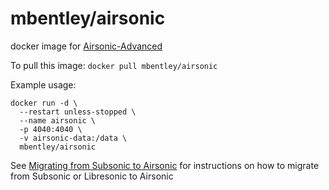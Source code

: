 # mbentley/airsonic

docker image for [Airsonic-Advanced](https://github.com/airsonic-advanced/airsonic-advanced)

To pull this image:
`docker pull mbentley/airsonic`

Example usage:

```
docker run -d \
  --restart unless-stopped \
  --name airsonic \
  -p 4040:4040 \
  -v airsonic-data:/data \
  mbentley/airsonic
````

See [Migrating from Subsonic to Airsonic](https://airsonic.github.io/docs/migrate/) for instructions on how to migrate from Subsonic or Libresonic to Airsonic
